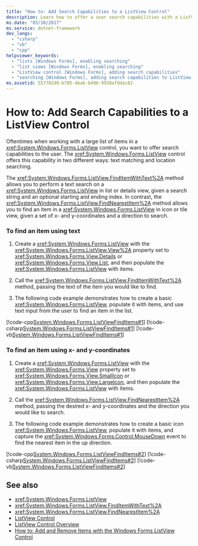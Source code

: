 ```yaml
---
title: "How to: Add Search Capabilities to a ListView Control"
description: Learn how to offer a user search capabilities with a ListView control for use with a large list of items.
ms.date: "03/30/2017"
ms.service: dotnet-framework
dev_langs: 
  - "csharp"
  - "vb"
  - "cpp"
helpviewer_keywords: 
  - "lists [Windows Forms], enabling searching"
  - "list views [Windows Forms], enabling searching"
  - "ListView control [Windows Forms], adding search capabilities"
  - "searching [Windows Forms], adding search capabilities to ListView control"
ms.assetid: 557782d9-b705-4bab-b496-9938afddac82
---
```

# How to: Add Search Capabilities to a ListView Control

Oftentimes when working with a large list of items in a <xref:System.Windows.Forms.ListView> control, you want to offer search capabilities to the user. The <xref:System.Windows.Forms.ListView> control offers this capability in two different ways: text matching and location searching.  
  
The <xref:System.Windows.Forms.ListView.FindItemWithText%2A> method allows you to perform a text search on a <xref:System.Windows.Forms.ListView> in list or details view, given a search string and an optional starting and ending index. In contrast, the <xref:System.Windows.Forms.ListView.FindNearestItem%2A> method allows you to find an item in a <xref:System.Windows.Forms.ListView> in icon or tile view, given a set of x- and y-coordinates and a direction to search.  
  
### To find an item using text  
  
1. Create a <xref:System.Windows.Forms.ListView> with the <xref:System.Windows.Forms.ListView.View%2A> property set to <xref:System.Windows.Forms.View.Details> or <xref:System.Windows.Forms.View.List>, and then populate the <xref:System.Windows.Forms.ListView> with items.  
  
2. Call the <xref:System.Windows.Forms.ListView.FindItemWithText%2A> method, passing the text of the item you would like to find.  
  
3. The following code example demonstrates how to create a basic <xref:System.Windows.Forms.ListView>, populate it with items, and use text input from the user to find an item in the list.  
  
[!code-cpp[System.Windows.Forms.ListViewFindItems#1](~/samples/snippets/cpp/VS_Snippets_Winforms/System.Windows.Forms.ListViewFindItems/cpp/form1.cpp#1)]
[!code-csharp[System.Windows.Forms.ListViewFindItems#1](~/samples/snippets/csharp/VS_Snippets_Winforms/System.Windows.Forms.ListViewFindItems/CS/form1.cs#1)]
[!code-vb[System.Windows.Forms.ListViewFindItems#1](~/samples/snippets/visualbasic/VS_Snippets_Winforms/System.Windows.Forms.ListViewFindItems/VB/form1.vb#1)]  
  
### To find an item using x- and y-coordinates  
  
1. Create a <xref:System.Windows.Forms.ListView> with the <xref:System.Windows.Forms.View> property set to <xref:System.Windows.Forms.View.SmallIcon> or <xref:System.Windows.Forms.View.LargeIcon>, and then populate the <xref:System.Windows.Forms.ListView> with items.  
  
2. Call the <xref:System.Windows.Forms.ListView.FindNearestItem%2A> method, passing the desired x- and y-coordinates and the direction you would like to search.  
  
3. The following code example demonstrates how to create a basic icon <xref:System.Windows.Forms.ListView>, populate it with items, and capture the <xref:System.Windows.Forms.Control.MouseDown> event to find the nearest item in the up direction.  
  
[!code-cpp[System.Windows.Forms.ListViewFindItems#2](~/samples/snippets/cpp/VS_Snippets_Winforms/System.Windows.Forms.ListViewFindItems/cpp/form1.cpp#2)]
[!code-csharp[System.Windows.Forms.ListViewFindItems#2](~/samples/snippets/csharp/VS_Snippets_Winforms/System.Windows.Forms.ListViewFindItems/CS/form1.cs#2)]
[!code-vb[System.Windows.Forms.ListViewFindItems#2](~/samples/snippets/visualbasic/VS_Snippets_Winforms/System.Windows.Forms.ListViewFindItems/VB/form1.vb#2)]  
  
## See also

- <xref:System.Windows.Forms.ListView>
- <xref:System.Windows.Forms.ListView.FindItemWithText%2A>
- <xref:System.Windows.Forms.ListView.FindNearestItem%2A>
- [ListView Control](listview-control-windows-forms.md)
- [ListView Control Overview](listview-control-overview-windows-forms.md)
- [How to: Add and Remove Items with the Windows Forms ListView Control](how-to-add-and-remove-items-with-the-windows-forms-listview-control.md)
